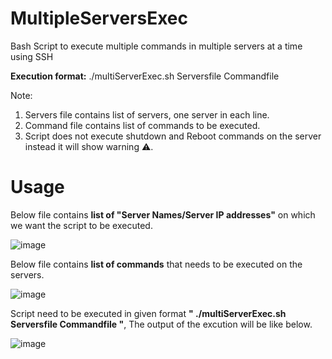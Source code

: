 # MultipleServersExec
Bash Script to execute multiple commands in multiple servers at a time using SSH

**Execution format:** ./multiServerExec.sh Serversfile Commandfile

Note: 
1) Servers file contains list of servers, one server in each line.
2) Command file contains list of commands to be executed.
3) Script does not execute shutdown and Reboot commands on the server instead it will show warning ⚠.

# Usage

Below file contains **list of "Server Names/Server IP addresses"** on which we want the script to be executed.

![image](https://github.com/user-attachments/assets/75f72f3b-e112-4bd3-b0e2-d328174bf7a2)

Below file contains **list of commands** that needs to be executed on the servers.

![image](https://github.com/user-attachments/assets/899b4a4e-0098-4d8c-bd82-8d9ceabdfa91)

Script need to be executed in given format **" ./multiServerExec.sh Serversfile Commandfile "**, The output of the excution will be like below.

![image](https://github.com/user-attachments/assets/ff85f936-3d88-467c-b46d-6a1852d56cf4)


